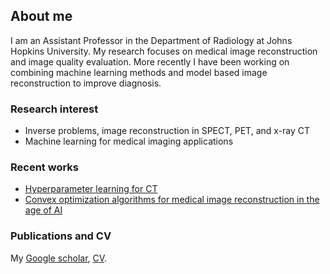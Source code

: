 ## About me

I am an Assistant Professor in the Department of Radiology at Johns Hopkins University.  My research focuses on medical image reconstruction and image quality evaluation. More recently I have been working on combining machine learning methods and model based image reconstruction to improve diagnosis.


### Research interest

- Inverse problems, image reconstruction in SPECT, PET, and x-ray CT
- Machine learning for medical imaging applications

### Recent works

- [Hyperparameter learning for CT](https://github.com/jingyanxu/Patient-specific_hyperparameter_learning_CT)
- [Convex optimization algorithms for medical image reconstruction in the age of AI](https://doi.org/10.1088/1361-6560/ac3842)

### Publications and CV

My [Google scholar](https://scholar.google.com/citations?user=ZTHZDoAAAAAJ&hl=en), [CV](https://jingyanxu.github.io/CV-jxu-github.pdf).
